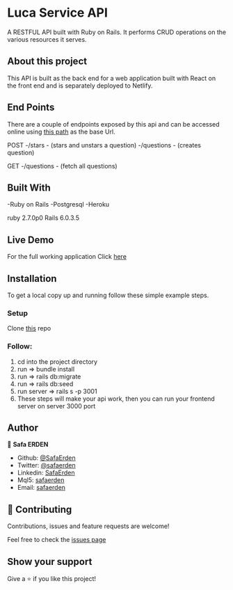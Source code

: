 # Luca Service API

A RESTFUL API built with Ruby on Rails. It performs CRUD operations on the various resources it serves.

## About this project

This API is built as the back end for a web application built with React on the front end and is separately deployed to Netlify.

## End Points
There are a couple of endpoints exposed by this api and can be accessed online using [this path](https://serene-atoll-18212.herokuapp.com/) as the base Url.

POST
-/stars - (stars and unstars a question)
-/questions - (creates question)

GET
-/questions - (fetch all questions)

## Built With
-Ruby on Rails
-Postgresql
-Heroku

ruby 2.7.0p0
Rails 6.0.3.5
## Live Demo
For the full working application Click [here](https://luca-task.netlify.app/)

## Installation
To get a local copy up and running follow these simple example steps.

### Setup
Clone [this](https://github.com/SafaErden/luca-api.git) repo

### Follow:
1. cd into the project directory
2. run => bundle install
3. run => rails db:migrate
4. run => rails db:seed
5. run server => rails s -p 3001
6. These steps will make your api work, then you can run your frontend server on server 3000 port


## Author

👤 **Safa ERDEN**

- Github: [@SafaErden](https://github.com/SafaErden)
- Twitter: [@safaerden](https://twitter.com/safaerden)
- Linkedin: [SafaErden](https://www.linkedin.com/in/safaerden/)
- Mql5: [safaerden](https://www.mql5.com/en/users/safaerden)
- Email: [safaerden](mailto:safaerden@gmail.com)


## 🤝 Contributing

Contributions, issues and feature requests are welcome!

Feel free to check the [issues page](https://github.com/SafaErden/luca-api/issues)

## Show your support

Give a ⭐️ if you like this project!